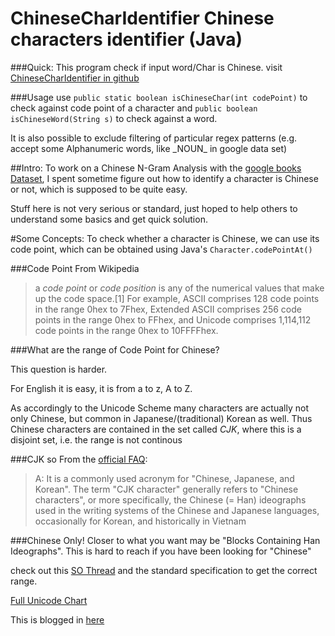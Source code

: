 ChineseCharIdentifier
Chinese characters identifier (Java)
=====================

###Quick:
This program check if input word/Char is Chinese.
visit [ChineseCharIdentifier in github](https://github.com/vincentlaucy/ChineseCharIdentifier/)

###Usage
use `public static boolean isChineseChar(int codePoint)`  to check against code point of a character
and `public boolean isChineseWord(String s)` to check against a word. 

It is also possible to exclude filtering of particular regex patterns (e.g. accept some Alphanumeric words, like \_NOUN\_ in google data set)


##Intro:
To work on a Chinese N-Gram Analysis with the [google books Dataset](http://storage.googleapis.com/books/ngrams/books/datasetsv2.html), 
I spent sometime figure out how to identify a character is Chinese or not, which is supposed to be  quite easy.

Stuff here is not very serious or standard, just hoped to help others to understand some basics and get quick solution.



#Some Concepts:
To check whether a character is Chinese, we can use its code point, which can be obtained using Java's `Character.codePointAt()`

###Code Point
From Wikipedia
>a *code point* or *code position* is any of the numerical values that make up the code space.[1] For example, ASCII comprises 128 code points in the range 0hex to 7Fhex, Extended ASCII comprises 256 code points in the range 0hex to FFhex, and Unicode comprises 1,114,112 code points in the range 0hex to 10FFFFhex.

###What are the range of Code Point for Chinese?


This question is harder.

For English it is easy, it is from a to z, A to Z.

As accordingly to the Unicode Scheme many characters are actually not only Chinese, but common in Japanese/(traditional) Korean as well. Thus Chinese characters are contained in the set called *CJK*, where this is a disjoint set, i.e. the range is not continous

###CJK
so From the [official FAQ](http://www.unicode.org/faq/han_cjk.html):
>A: It is a commonly used acronym for "Chinese, Japanese, and Korean". The term "CJK character" generally refers to "Chinese characters", or more specifically, the Chinese (= Han) ideographs used in the writing systems of the Chinese and Japanese languages, occasionally for Korean, and historically in Vietnam

###Chinese Only!
Closer to what you want may be  "Blocks Containing Han Ideographs". This is hard to reach if you have been looking for "Chinese"

check out this [SO Thread](http://stackoverflow.com/questions/9166130/what-are-the-upper-and-lower-bound-for-chinese-char-in-utf-8) and the standard specification to get the correct range.

[Full Unicode Chart](http://unicode.org/charts/)

This is blogged in [here]()